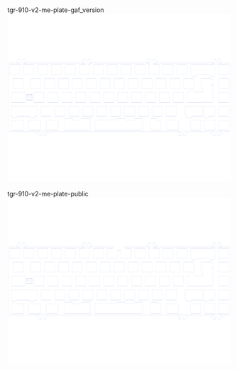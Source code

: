 <br/>tgr-910-v2-me-plate-gaf_version<br/>![image](./tgr-910-v2-me-plate-gaf_version.png)<br/>
<br/>tgr-910-v2-me-plate-public<br/>![image](./tgr-910-v2-me-plate-public.png)<br/>

